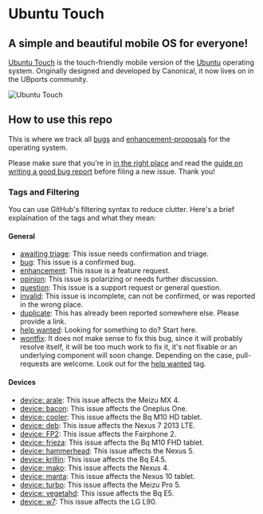 # Ubuntu Touch

## A simple and beautiful mobile OS for everyone!
[Ubuntu Touch](https://ubports.com) is the touch-friendly mobile version of the [Ubuntu](https://ubuntu.com) operating system. Originally designed and developed by Canonical, it now lives on in the UBports community.

![Ubuntu Touch](https://ubports.com/web/image/465)

## How to use this repo

This is where we track all [bugs](https://github.com/ubports/ubports-touch/issues?q=is%3Aissue+is%3Aopen+label%3Abug) and [enhancement-proposals](https://github.com/ubports/ubports-touch/issues?utf8=%E2%9C%93&q=is%3Aissue%20is%3Aopen%20label%3Aenhancement) for the operating system.

Please make sure that you're in [in the right place](https://wiki.ubports.com/wiki/UBports-Bug-Trackers) and read the [guide on writing a good bug report](https://wiki.ubports.com/wiki/Writing-a-Good-Bug-Report) before filing a new issue. Thank you!

### Tags and Filtering

You can use GitHub's filtering syntax to reduce clutter. Here's a brief explaination of the tags and what they mean:

#### General

 - [awaiting triage](https://github.com/ubports/ubports-touch/labels/awaiting%20triage): This issue needs confirmation and triage.
 - [bug](https://github.com/ubports/ubports-touch/labels/bug): This issue is a confirmed bug.
 - [enhancement](https://github.com/ubports/ubports-touch/labels/enhancement): This issue is a feature request.
 - [opinion](https://github.com/ubports/ubports-touch/labels/opinion): This issue is polarizing or needs further discussion.
 - [question](https://github.com/ubports/ubports-touch/labels/question): This issue is a support request or general question.
 - [invalid](https://github.com/ubports/ubports-touch/labels/invalid): This issue is incomplete, can not be confirmed, or was reported in the wrong place.
 - [duplicate](https://github.com/ubports/ubports-touch/labels/duplicate): This has already been reported somewhere else. Please provide a link.
 - [help wanted](https://github.com/ubports/ubports-touch/labels/help%20wanted): Looking for something to do? Start here.
 - [wontfix](https://github.com/ubports/ubports-touch/labels/wontfix): It does not make sense to fix this bug, since it will probably resolve itself, it will be too much work to fix it, it's not fixable or an underlying component will soon change. Depending on the case, pull-requests are welcome. Look out for the [help wanted](https://github.com/ubports/ubports-touch/labels/help%20wanted) tag.

#### Devices

 - [device: arale](https://github.com/ubports/ubports-touch/labels/device%3A%20arale): This issue affects the Meizu MX 4.
 - [device: bacon](https://github.com/ubports/ubports-touch/labels/device%3A%20bacon): This issue affects the Oneplus One.
 - [device: cooler](https://github.com/ubports/ubports-touch/labels/device%3A%20cooler): This issue affects the Bq M10 HD tablet.
 - [device: deb](https://github.com/ubports/ubports-touch/labels/device%3A%20deb): This issue affects the Nexus 7 2013 LTE.
 - [device: FP2](https://github.com/ubports/ubports-touch/labels/device%3A%20FP2): This issue affects the Fairphone 2.
 - [device: frieza](https://github.com/ubports/ubports-touch/labels/device%3A%20frieza): This issue affects the Bq M10 FHD tablet.
 - [device: hammerhead](https://github.com/ubports/ubports-touch/labels/device%3A%20hammerhead): This issue affects the Nexus 5.
 - [device: krillin](https://github.com/ubports/ubports-touch/labels/device%3A%20krillin): This issue affects the Bq E4.5.
 - [device: mako](https://github.com/ubports/ubports-touch/labels/device%3A%20mako): This issue affects the Nexus 4.
 - [device: manta](https://github.com/ubports/ubports-touch/labels/device%3A%20manta): This issue affects the Nexus 10 tablet.
 - [device: turbo](https://github.com/ubports/ubports-touch/labels/device%3A%20turbo): This issue affects the Meizu Pro 5.
 - [device: vegetahd](https://github.com/ubports/ubports-touch/labels/device%3A%20vegetahd): This issue affects the Bq E5.
 - [device: w7](https://github.com/ubports/ubports-touch/labels/device%3A%20w7): This issue affects the LG L90.
